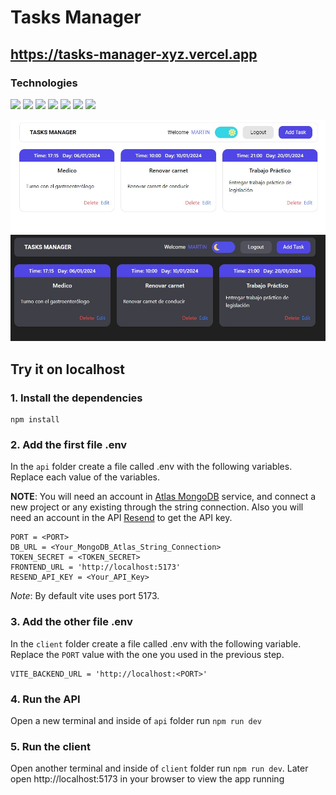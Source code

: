 # Tasks Manager
## https://tasks-manager-xyz.vercel.app
### Technologies

![](https://img.shields.io/badge/node_js-gray?style=for-the-badge&logo=node.js) ![](https://img.shields.io/badge/express-gray?style=for-the-badge&logo=express)  ![](https://img.shields.io/badge/mongo_db-gray?style=for-the-badge&logo=mongodb)  ![](https://img.shields.io/badge/react-gray?style=for-the-badge&logo=react)   ![](https://img.shields.io/badge/JAVASCRIPT-gray?style=for-the-badge&logo=javascript) ![](https://img.shields.io/badge/tailwind_css-gray?style=for-the-badge&logo=tailwindcss) ![](https://img.shields.io/badge/Styled--components-gray?style=for-the-badge&logo=styled-components)

![](./github-images/banner-1.jpg)
![](./github-images/banner-2.jpg)

## Try it on localhost
### 1. Install the dependencies
```
npm install 
```
### 2. Add the first file .env
In the `api` folder create a file called .env with the following variables. Replace each value of the variables.

**NOTE**: You will need an account in [Atlas MongoDB](https://www.mongodb.com/es/atlas/database) service, and connect a new project or any existing through the string connection. Also you will need an account in the API [Resend](https://resend.com/docs/send-with-nodejs) to get the API key. 
```
PORT = <PORT>
DB_URL = <Your_MongoDB_Atlas_String_Connection>
TOKEN_SECRET = <TOKEN_SECRET>
FRONTEND_URL = 'http://localhost:5173'
RESEND_API_KEY = <Your_API_Key>
```
*Note*: By default vite uses port 5173.
### 3. Add the other file .env
In the `client` folder create a file called .env with the following variable. Replace the `PORT` value with the one you used in the previous step.
```
VITE_BACKEND_URL = 'http://localhost:<PORT>'
```
### 4. Run the API
Open a new terminal and inside of `api` folder run `npm run dev`
### 5. Run the client
Open another terminal and inside of `client` folder run `npm run dev`. Later open http://localhost:5173 in your browser to view the app running
